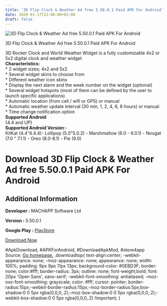```yaml
---
title: '3D Flip Clock & Weather Ad free 5.50.0.1 Paid APK For Android'
date: 2020-01-17T22:00:00+01:00
draft: false
---
```


![3D Flip Clock & Weather Ad free 5.50.0.1 Paid APK For Android](https://i1.wp.com/apkhome.net/wp-content/uploads/2020/01/3D-Flip-Clock-Weather-Ad-free-5.50.0.1-Paid.png "3D Flip Clock & Weather Ad free 5.50.0.1 Paid APK For Android")

  

3D Flip Clock & Weather Ad free 5.50.0.1 Paid APK For Android

3D Rocker Clock and World Weather Widget is a fully customizable 4x2 or 5x2 digital clock and weather widget  
**Characteristics:**  
\* 2 widget sizes; 4x2 and 5x2  
\* Several widget skins to choose from  
\* Different weather icon skins  
\* Display the next alarm and the week number on the widget (optional)  
\* Several widget hotspots (most of them can be defined by the user to launch specific applications)  
\* Automatic location (from cell / wifi or GPS) or manual  
\* Automatic weather update interval (30 min, 1, 2, 4, 6, 8 hours) or manual  
\* Time change notification option  
**Supported Android**  
{4.4 and UP}  
**Supported Android Version**:-  
KitKat (4.4"4.4.4)- Lollipop (5.0"5.0.2) - Marshmallow (6.0 - 6.0.1) - Nougat (7.0 " 7.1.1) - Oreo (8.0-8.1) - Pie (9.0)

Download 3D Flip Clock & Weather Ad free 5.50.0.1 Paid APK For Android
======================================================================

Additional Information
----------------------

**Developer :** MACHAPP Software Ltd

**Version :** 5.50.0.1

**Google Play :** [PlayStore](https://play.google.com/store/apps/details?id=com.droid27.d3flipclockweather.premium)

  

[Download Now](https://store4app.co/post/3d-flip-clock-amp-weather-ad-free-5-50-0-1-paid-apk-for-android_1579288957)

  
#ApkDownload, #APKForAndroid, #DownloadApkMod, #store4app  
Source: [Go homepage.](https://store4app.co/post/3d-flip-clock-amp-weather-ad-free-5-50-0-1-paid-apk-for-android_1579288957) .downloadtop{ text-align:center; -webkit-appearance: none; -moz-appearance: none; appearance: none; width: 100%; padding: 9px 9px 11px 13px; background-color: #0EBD3F; border: none; color:#fff; border-radius: 3px; outline: none; font-weight;bold; font: 20px 'Open Sans', sans-serif; -webkit-font-smoothing: antialiased; -moz-osx-font-smoothing: grayscale; color: #fff; cursor: pointer; border-radius:15px;-webkit-border-radius:15px;-moz-border-radius:5px;box-shadow:0 0 5px rgba(0,0,0,.2);-moz-box-shadow:0 0 5px rgba(0,0,0,.2);-webkit-box-shadow:0 0 5px rgba(0,0,0,.2) !important; }